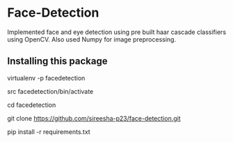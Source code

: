 # Face-Detection

Implemented face and eye detection using pre built haar cascade classifiers using OpenCV. Also used Numpy for image preprocessing.

## Installing this package

virtualenv -p facedetection

src facedetection/bin/activate

cd facedetection

git clone https://github.com/sireesha-p23/face-detection.git

pip install -r requirements.txt
